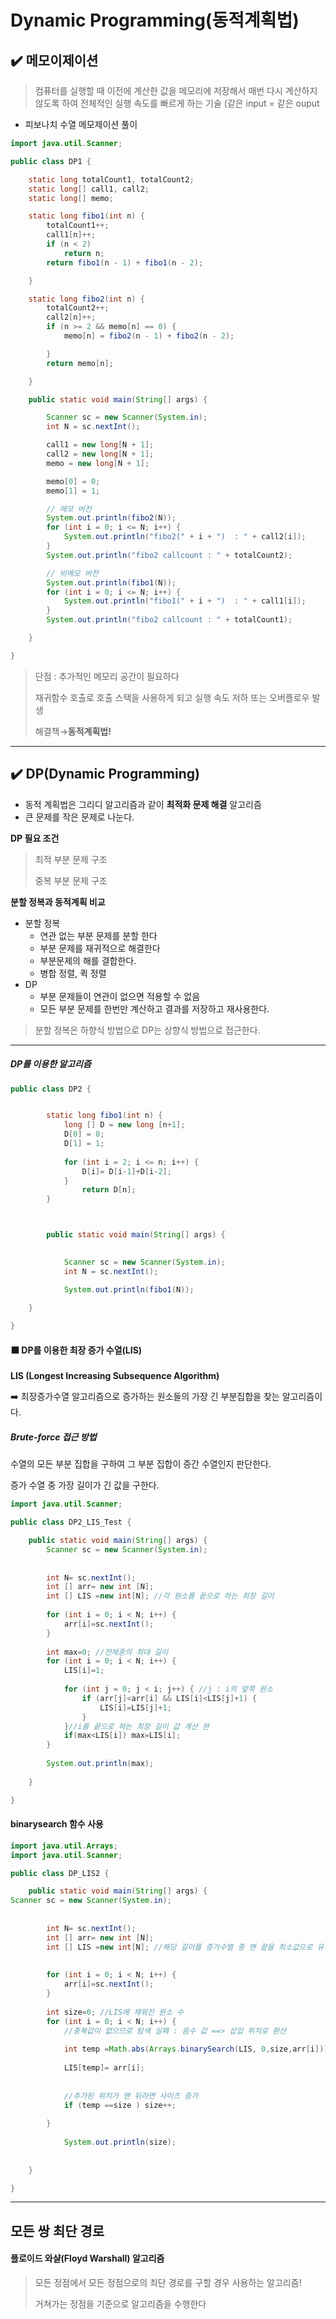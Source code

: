 

# Dynamic Programming(동적계획법)





##  ✔️ 메모이제이션

> 컴퓨터를 실행할 때 이전에 계산한 값을 메모리에 저장해서 매번 다시 계산하지 않도록 하여 전체적인 실행 속도를 빠르게 하는 기술 (같은 input = 같은 ouput



* 피보나치 수열 메모제이션 풀이

```java
import java.util.Scanner;

public class DP1 {

	static long totalCount1, totalCount2;
	static long[] call1, call2;
	static long[] memo;

	static long fibo1(int n) {
		totalCount1++;
		call1[n]++;
		if (n < 2)
			return n;
		return fibo1(n - 1) + fibo1(n - 2);

	}

	static long fibo2(int n) {
		totalCount2++;
		call2[n]++;
		if (n >= 2 && memo[n] == 0) {
			memo[n] = fibo2(n - 1) + fibo2(n - 2);

		}
		return memo[n];

	}

	public static void main(String[] args) {

		Scanner sc = new Scanner(System.in);
		int N = sc.nextInt();

		call1 = new long[N + 1];
		call2 = new long[N + 1];
		memo = new long[N + 1];

		memo[0] = 0;
		memo[1] = 1;

		// 메모 버전
		System.out.println(fibo2(N));
		for (int i = 0; i <= N; i++) {
			System.out.println("fibo2(" + i + ")  : " + call2[i]);
		}
		System.out.println("fibo2 callcount : " + totalCount2);

		// 비메모 버전  
		System.out.println(fibo1(N));
		for (int i = 0; i <= N; i++) {
			System.out.println("fibo1(" + i + ")  : " + call1[i]);
		}
		System.out.println("fibo2 callcount : " + totalCount1);

	}

}

```

> 단점 : 추가적인 메모리 공간이 필요하다
>
> 재귀함수 호출로 호출 스택을 사용하게 되고 실행 속도 저하 또는 오버플로우 발생
>
> 해결책→**동적계획법!** 





---



##  ✔️ DP(Dynamic Programming)

- 동적 계획법은 그리디 알고리즘과 같이 **최적화 문제 해결** 알고리즘
- 큰 문제를 작은 문제로 나눈다.





**DP 필요 조건**

> 최적 부분 문제 구조
>
> 중복 부분 문제 구조



**분할 정복과 동적계획 비교**

* 분할 정복 
  * 연관 없는 부분 문제를 분할 한다
  * 부분 문제를 재귀적으로 해결한다
  * 부분문제의 해를 결합한다.
  * 병합 정렬, 퀵 정렬
* DP
  * 부분 문제들이 연관이 없으면 적용할 수 없음 
  * 모든 부분 문제를 한번만 계산하고 결과를 저장하고 재사용한다.

> 분할 정복은 하향식 방법으로 DP는 상향식 방법으로 접근한다.



---



##### DP를 이용한 알고리즘

```java
public class DP2 {


		static long fibo1(int n) {
			long [] D = new long [n+1];
			D[0] = 0;
			D[1] = 1;
			
			for (int i = 2; i <= n; i++) {
				D[i]= D[i-1]+D[i-2];
			}
				return D[n];
		}



		public static void main(String[] args) {
		

			Scanner sc = new Scanner(System.in);
			int N = sc.nextInt();

			System.out.println(fibo1(N));
		
	}

}

```







#### ⬛️ DP를 이용한 **최장 증가 수열(LIS)**

**LIS (Longest Increasing Subsequence Algorithm)**

➡️ 최장증가수열 알고리즘으로 증가하는 원소들의 가장 긴 부분집합을 찾는 알고리즘이다.





#####  Brute-force 접근 방법

수열의 모든 부분 집합을 구하여 그 부분 집합이 증간 수열인지 판단한다.

증가 수열 중 가장 길이가 긴 값을 구한다.

```java
import java.util.Scanner;

public class DP2_LIS_Test {

	public static void main(String[] args) {
		Scanner sc = new Scanner(System.in);
		
		
		int N= sc.nextInt();
		int [] arr= new int [N];
		int [] LIS =new int[N]; //각 원소를 끝으로 하는 최장 길이
		
		for (int i = 0; i < N; i++) {
			arr[i]=sc.nextInt();
		}
		
		int max=0; //전체중의 최대 길이
		for (int i = 0; i < N; i++) {
			LIS[i]=1;
			
			for (int j = 0; j < i; j++) { //j : i의 앞쪽 원소 
				if (arr[j]<arr[i] && LIS[i]<LIS[j]+1) {
					LIS[i]=LIS[j]+1;
				}
			}//i를 끝으로 하는 최장 길이 값 계산 완
			if(max<LIS[i]) max=LIS[i];
		}
		
		System.out.println(max);
		
	}

}

```





#### binarysearch 함수 사용

```java
import java.util.Arrays;
import java.util.Scanner;

public class DP_LIS2 {

	public static void main(String[] args) {
Scanner sc = new Scanner(System.in);
		
		
		int N= sc.nextInt();
		int [] arr= new int [N];
		int [] LIS =new int[N]; //해당 길이를 증가수열 중 맨 끝을 최소값으로 유지 
		
		
		for (int i = 0; i < N; i++) {
			arr[i]=sc.nextInt();
		}
		
		int size=0; //LIS에 채워진 원소 수 
		for (int i = 0; i < N; i++) {
			//중복값이 없으므로 탐색 실패 : 음수 값 ==> 삽입 위치로 환산 
			
			int temp =Math.abs(Arrays.binarySearch(LIS, 0,size,arr[i]))-1;
			
			LIS[temp]= arr[i];
			
			
			//추가된 위치가 맨 뒤라면 사이즈 증가
			if (temp ==size ) size++;
		
		}
		
			System.out.println(size);
		
	
	}

}

```







----



## 모든 쌍 최단 경로



#### 플로이드 와샬(Floyd Warshall) 알고리즘

> 모든 정점에서 모든 정점으로의 최단 경로를 구할 경우 사용하는 알고리즘!
>
> 거쳐가는 정점을 기준으로 알고리즘을 수행한다



